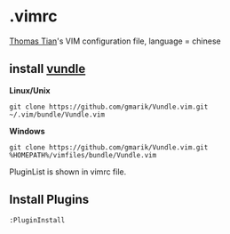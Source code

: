 # .vimrc
[Thomas Tian](http://kitian616.github.io)'s VIM configuration file, language = chinese

## install [vundle](https://github.com/gmarik/Vundle.vim)
**Linux/Unix**
```
git clone https://github.com/gmarik/Vundle.vim.git ~/.vim/bundle/Vundle.vim
```
**Windows**
```
git clone https://github.com/gmarik/Vundle.vim.git %HOMEPATH%/vimfiles/bundle/Vundle.vim
```
PluginList is shown in vimrc file.

## Install Plugins
```
:PluginInstall
```
